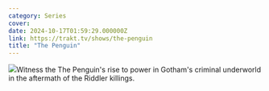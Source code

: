 ```yaml
---
category: Series
cover: 
date: 2024-10-17T01:59:29.000000Z
link: https://trakt.tv/shows/the-penguin
title: "The Penguin"
---
```


![](https://walter-r2.trakt.tv/images/shows/000/193/922/fanarts/thumb/150ce3e043.jpg)Witness the The Penguin's rise to power in Gotham's criminal underworld in the aftermath of the Riddler killings.